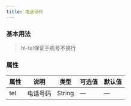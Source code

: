 ```yaml
---
title: 电话号码
---
```


### 基本用法

<hl-demo-tel/>

> hl-tel保证手机号不换行

### 属性

| 属性 | 说明     | 类型   | 可选值 | 默认值 |
| ---- | -------- | ------ | ------ | ------ |
| tel  | 电话号码 | String | —      | —      |
